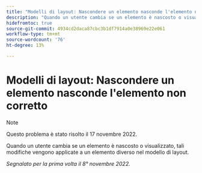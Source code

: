 ```yaml
---
title: "Modelli di layout: Nascondere un elemento nasconde l'elemento non corretto"
description: "Quando un utente cambia se un elemento è nascosto o visualizzato, tali modifiche si riflettono su un elemento diverso nel modello di layout."
hidefromtoc: true
source-git-commit: 4934cd2daca87cbc3b1df7914a0e38969e22e061
workflow-type: tm+mt
source-wordcount: '76'
ht-degree: 13%

---
```



# Modelli di layout: Nascondere un elemento nasconde l&#39;elemento non corretto

>[!NOTE]
>
>Questo problema è stato risolto il 17 novembre 2022.

Quando un utente cambia se un elemento è nascosto o visualizzato, tali modifiche vengono applicate a un elemento diverso nel modello di layout.

_Segnalato per la prima volta il 8° novembre 2022._


